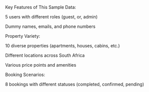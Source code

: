 Key Features of This Sample Data: 

5 users with different roles (guest, or, admin)

Dummy names, emails, and phone numbers

Property Variety:

10 diverse properties (apartments, houses, cabins, etc.)

Different locations across South Africa

Various price points and amenities

Booking Scenarios:

8 bookings with different statuses (completed, confirmed, pending)


